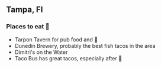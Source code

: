 ## Tampa, Fl

### Places to eat :hamburger:
- Tarpon Tavern for pub food and :beer:
- Dunedin Brewery, probably the best fish tacos in the area
- Dimitri's on the Water
- Taco Bus has great tacos, especially after :beers:
